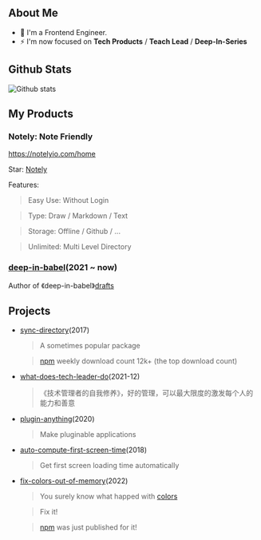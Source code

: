 ## About Me

- 👨  I'm a Frontend Engineer.
- ⚡   I'm now focused on **Tech Products** / **Teach Lead** / **Deep-In-Series**

## Github Stats

![Github stats](https://github-readme-stats.vercel.app/api/?username=hoperyy&show_icons=true&icon_color=CE1D2D&text_color=718096&bg_color=ffffff&hide_title=true)


## My Products


### Notely: Note Friendly

https://notelyio.com/home

Star: [Notely](https://github.com/hoperyy/Notely)

Features:

>   Easy Use: Without Login

>   Type: Draw / Markdown / Text

>   Storage: Offline / Github / ... 

>   Unlimited: Multi Level Directory

### [deep-in-babel](https://github.com/hoperyy/deep-in-babel)(2021 ~ now)

Author of 《deep-in-babel》[drafts](https://hoperyy.github.io/deep-in-babel)

## Projects

+   [sync-directory](https://github.com/hoperyy/sync-directory)(2017)

    > A sometimes popular package

    > [npm](https://www.npmjs.com/package/sync-directory) weekly download count 12k+ (the top download count)

+   [what-does-tech-leader-do](https://github.com/hoperyy/what-does-tech-leader-do)(2021-12)

    > 《技术管理者的自我修养》，好的管理，可以最大限度的激发每个人的能力和善意

+   [plugin-anything](https://github.com/hoperyy/blog/issues/150)(2020)

    > Make pluginable applications

+   [auto-compute-first-screen-time](https://github.com/hoperyy/auto-compute-first-screen-time)(2018)

    > Get first screen loading time automatically

+   [fix-colors-out-of-memory](https://www.npmjs.com/package/fix-colors-out-of-memory)(2022)

    > You surely know what happed with [colors](https://github.com/Marak/colors.js/issues/285)
    
    > Fix it!

    > [npm](https://www.npmjs.com/package/fix-colors-out-of-memory) was just published for it!
